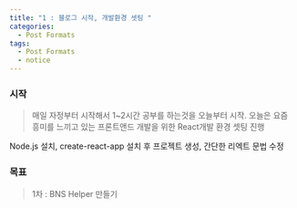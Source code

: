 ```yaml
---
title: "1 : 블로그 시작, 개발환경 셋팅 "
categories:
  - Post Formats
tags:
  - Post Formats
  - notice
---
```


### 시작
> 매일 자정부터 시작해서 1~2시간 공부를 하는것을 오늘부터 시작. 
오늘은 요즘 흥미를 느끼고 있는 프론트앤드 개발을 위한 React개발 환경 셋팅 진행

Node.js 설치, create-react-app 설치 후 프로젝트 생성, 간단한 리엑트 문법 수정

### 목표
> 1차 : BNS Helper 만들기

